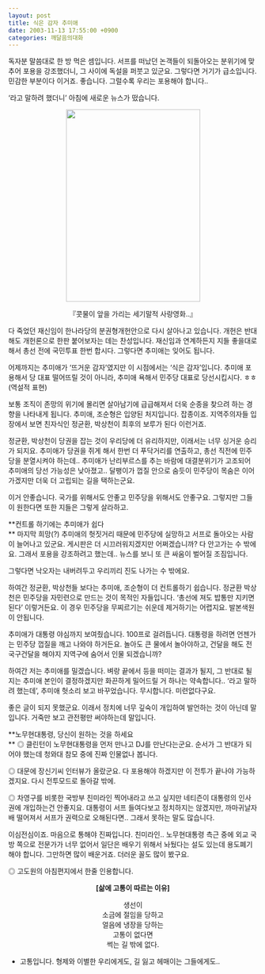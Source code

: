```yaml
---
layout: post
title: 식은 감자 추미애
date: 2003-11-13 17:55:00 +0900
categories: 깨달음의대화
---
```

독자분 말씀대로 한 방 먹은 셈입니다. 서프를 떠났던 논객들이 되돌아오는 분위기에 맞추어 포용을 강조했더니, 그 사이에 독설을 퍼붓고 있군요. 그렇다면 거기가 급소입니다. 민감한 부분이다 이거죠. 좋습니다. 그럴수록 우리는 포용해야 합니다.. 

‘라고 말하려 했더니’ 아침에 새로운 뉴스가 떴습니다. 

<p align="center">
  <img src="http://drkimz.com/technote/board/KDR/upimg/1068704179.jpg" width="271" height="388" border="0" />
</p>

<p align="center">
  『콧물이 앞을 가리는 세기말적 사랑영화..』
</p>

다 죽었던 재신임이 한나라당의 분권형개헌안으로 다시 살아나고 있습니다. 개헌은 반대해도 개헌론으로 한판 붙어보자는 데는 찬성입니다. 재신임과 연계하든지 지들 좋을대로 해서 총선 전에 국민투표 한번 합시다. 그렇다면 추미애는 잊어도 됩니다. 

어제까지는 추미애가 ‘뜨거운 감자’였지만 이 시점에서는 ‘식은 감자’입니다. 추미애 포용해서 당 대표 떨어뜨릴 것이 아니라, 추미애 욕해서 민주당 대표로 당선시킵시다. ㅎㅎ(역설적 표현)

보통 조직이 존망의 위기에 몰리면 살아남기에 급급해져서 더욱 순종을 찾으려 하는 경향을 나타내게 됩니다. 추미애, 조순형은 입양된 처지입니다. 잡종이죠. 지역주의자들 입장에서 보면 친자식인 정균환, 박상천이 최후의 보루가 된다 이런거죠. 

정균환, 박상천이 당권을 잡는 것이 우리당에 더 유리하지만, 이래서는 너무 싱거운 승리가 되지요. 추미애가 당권을 쥐게 해서 한번 더 푸닥거리를 연출하고, 총선 직전에 민주당을 분열시켜야 하는데.. 추미애가 난리부르스를 추는 바람에 대결분위기가 고조되어 추미애의 당선 가능성은 낮아졌고.. 달팽이가 껍질 안으로 숨듯이 민주당이 목숨은 이어가겠지만 더욱 더 고립되는 길을 택하는군요. 

이거 안좋습니다. 국가를 위해서도 안좋고 민주당을 위해서도 안좋구요. 그렇지만 그들이 원한다면 또한 지들은 그렇게 살라하고. 

**컨트롤 하기에는 추미애가 쉽다  
** 마지막 희망(?) 추미애의 헛짓거리 때문에 민주당에 실망하고 서프로 돌아오는 사람이 늘어나고 있군요. 게시판은 더 시끄러워지겠지만 어쩌겠습니까? 다 안고가는 수 밖에요. 그래서 포용을 강조하려고 했는데.. 뉴스를 보니 또 큰 싸움이 벌어질 조짐입니다. 

그렇다면 낙오자는 내버려두고 우리끼리 진도 나가는 수 밖에요.

하여간 정균환, 박상천들 보다는 추미애, 조순형이 더 컨트롤하기 쉽습니다. 정균환 박상천은 민주당을 자민련으로 만드는 것이 목적인 자들입니다. ‘총선에 져도 밥통만 지키면 된다’ 이렇거든요. 이 경우 민주당을 무찌르기는 쉬운데 제거하기는 어렵지요. 발본색원이 안됩니다. 

추미애가 대통령 야심까지 보여줬습니다. 100프로 걸려듭니다. 대통령을 하려면 언젠가는 민주당 껍질을 깨고 나와야 하거든요. 놀아도 큰 물에서 놀아야하고, 건달을 해도 전국구건달을 해야지 지역구에 숨어서 인물 되겠습니까? 

하여간 저는 추미애를 밀겠습니다. 벼랑 끝에서 등을 떠미는 결과가 될지, 그 반대로 될지는 추미애 본인이 결정하겠지만 화끈하게 밀어드릴 거 하나는 약속합니다.. ‘라고 말하려 했는데’, 추미애 헛소리 보고 바꾸었습니다. 무시합니다. 미련없다구요.

좋은 글이 되지 못했군요. 이래서 정치에 너무 깊숙이 개입하여 발언하는 것이 아닌데 말입니다. 거죽만 보고 관전평만 써야하는데 말입니다. 

**노무현대통령, 당신이 원하는 것을 하세요  
** ◎ 클린턴이 노무현대통령을 먼저 만나고 DJ를 만난다는군요. 순서가 그 반대가 되어야 했는데 청와대 참모 중에 진짜 인물없나 봅니다. 

◎ 대문에 장신기씨 인터뷰가 올랐군요. 다 포용해야 하겠지만 이 전투가 끝나야 가능하겠지요. 다시 전투모드로 돌아갈 밖에. 

◎ 차영구를 비롯한 국방부 친미라인 찍어내라고 쓰고 싶지만 네티즌이 대통령의 인사권에 개입하는건 안좋지요. 대통령이 서프 들여다보고 정치하지는 않겠지만, 까마귀날자 배 떨어져서 서프가 권력으로 오해된다면.. 그래서 못하는 말도 많습니다. 

이심전심이죠. 마음으로 통해야 진짜입니다. 친미라인.. 노무현대통령 측근 중에 외교 국방 쪽으로 전문가가 너무 없어서 일단은 배우기 위해서 놔뒀다는 설도 있는데 용도폐기 해야 합니다. 그만하면 많이 배운거죠. 더러운 꼴도 많이 봤구요.

◎ 고도원의 아침편지에서 한줄 인용합니다. 

<p align="center">
  <b>[삶에 고통이 따르는 이유]</b>
</p>

<p align="center">
  생선이<br />소금에 절임을 당하고<br />얼음에 냉장을 당하는<br />고통이 없다면<br />썩는 길 밖에 없다.
</p>

- 고통입니다. 형제와 이별한 우리에게도, 길 잃고 헤매이는 그들에게도..